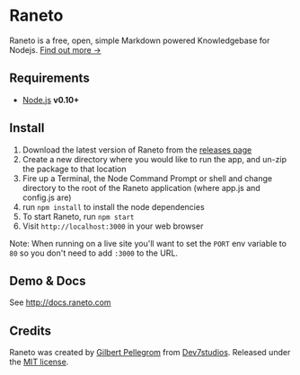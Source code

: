 Raneto
======

Raneto is a free, open, simple Markdown powered Knowledgebase for Nodejs. [Find out more &rarr;](http://docs.raneto.com/what-is-raneto)

Requirements
------------

* [Node.js](http://nodejs.org) **v0.10+**

Install
-------

1. Download the latest version of Raneto from the [releases page](https://github.com/gilbitron/Raneto/releases)
2. Create a new directory where you would like to run the app, and un-zip the package to that location
3. Fire up a Terminal, the Node Command Prompt or shell and change directory to the root of the Raneto application (where app.js and config.js are)
4. run `npm install` to install the node dependencies
5. To start Raneto, run `npm start`
6. Visit `http://localhost:3000` in your web browser

Note: When running on a live site you'll want to set the `PORT` env variable to `80` so you don't need to add `:3000` to the URL.

Demo & Docs
-----------

See http://docs.raneto.com

Credits
-------

Raneto was created by [Gilbert Pellegrom](http://gilbert.pellegrom.me) from
[Dev7studios](http://dev7studios.com). Released under the [MIT license](https://raw.githubusercontent.com/gilbitron/Raneto/master/LICENSE).
